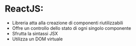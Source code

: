 # ReactJS:

- Libreria atta alla creazione di componenti riutilizzabili
- Offre un controllo dello stato di ogni singolo componente
- Sfrutta la sintassi JSX
- Utilizza un DOM virtuale